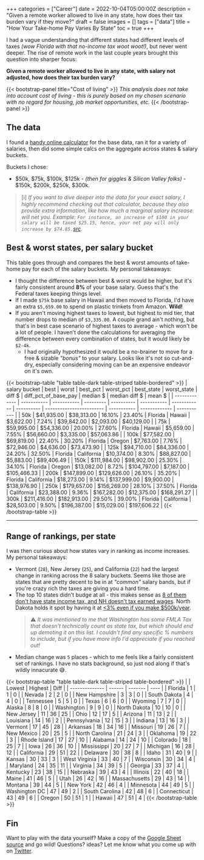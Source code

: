 +++
categories = ["Career"]
date = 2022-10-04T05:00:00Z
description = "Given a remote worker allowed to live in any state, how does their tax burden vary if they move?"
draft = false
images = []
tags = ["data"]
title = "How Your Take-home Pay Varies By State"
toc = true
+++

I had a vague understanding that different states had different levels of taxes _(wow Florida with that no-income tax woot woot!)_, but never went deeper. The rise of remote work in the last couple years brought this question into sharper focus:

**Given a remote worker allowed to live in any state, with salary not adjusted, how does their tax burden vary?**

{{< bootstrap-panel title="Cost of living" >}}
_This analysis does not take into account cost of living - this is purely based on my chosen scenario with no regard for housing, job market opportunities, etc._
{{< /bootstrap-panel >}}

## The data

I found a [handy online calculator](https://www.talent.com/tax-calculator?salary=50000&from=year&region=Illinois) for the base data, ran it for a variety of salaries, then did some simple calcs on the aggregate across states & salary buckets.

Buckets I chose:

- $50k, $75k, $100k, $125k - _(then for giggles & Silicon Valley folks)_ - $150k, $200k, $250k, $300k.

> [ℹ️] _If you want to dive deeper into the data for your exact salary, I highly recommend checking out that calculator, because they also provide extra information, like how much a marginal salary increase will net you. Example: `For instance, an increase of $100 in your salary will be taxed $25.15, hence, your net pay will only increase by $74.85.`[src](https://www.talent.com/tax-calculator?salary=50000&from=year&region=Illinois)._


## Best & worst states, per salary bucket

This table goes through and compares the best & worst amounts of take-home pay for each of the salary buckets. My personal takeaways:

- I thought the difference between best & worst would be higher, but it's fairly consistent around **8%** of your base salary. Guess that's the Federal taxes keeping things level.
- If I made `$75k` base salary in Hawaii and then moved to Florida, I'd have an extra `$5,659.00` to spend on plastic trinkets from Amazon. **Wild!**
- If you aren't moving highest taxes to lowest, but highest to mid tier, that number drops to median of `$3,335.00`. A couple grand ain't nothing, but that's in best case scenario of highest taxes to average - which won't be a lot of people. I haven't done the calculations for averaging the difference between every combination of states, but it would likely be `$2-4k`.
  - I had originally hypothesized it would be a no-brainer to move for a free & sizable _"bonus"_ to your salary. Looks like it's not so cut-and-dry, especially considering moving can be an expensive endeavor on it's own.

{{< bootstrap-table "table table-dark table-striped table-bordered" >}}
| salary bucket | best        | worst       | best\_pct | worst\_pct | best\_state | worst\_state | diff $     | diff\_pct\_of\_base\_pay | median $    | median diff $ | mean $      |
| ------------- | ----------- | ----------- | --------- | ---------- | ----------- | ------------ | ---------- | ------------------------ | ----------- | ------------- | ----------- |
| 50k           | $41,935.00  | $38,313.00  | 16.10%    | 23.40%     | Florida     | Hawaii       | $3,622.00  | 7.24%                    | $39,842.00  | $2,093.00     | $40,129.00  |
| 75k           | $59,995.00  | $54,336.00  | 20.00%    | 27.60%     | Florida     | Hawaii       | $5,659.00  | 7.55%                    | $56,660.00  | $3,335.00     | $57,063.86  |
| 100k          | $77,582.00  | $69,819.00  | 22.40%    | 30.20%     | Florida     | Oregon       | $7,763.00  | 7.76%                    | $72,946.00  | $4,636.00     | $73,473.90  |
| 125k          | $94,710.00  | $84,336.00  | 24.20%    | 32.50%     | Florida     | California   | $10,374.00 | 8.30%                    | $88,827.00  | $5,883.00     | $89,406.49  |
| 150k          | $111,984.00 | $98,902.00  | 25.30%    | 34.10%     | Florida     | Oregon       | $13,082.00 | 8.72%                    | $104,797.00 | $7,187.00     | $105,466.33 |
| 200k          | $147,899.00 | $129,626.00 | 26.10%    | 35.20%     | Florida     | California   | $18,273.00 | 9.14%                    | $137,999.00 | $9,900.00     | $138,976.90 |
| 250k          | $179,657.00 | $156,269.00 | 28.10%    | 37.50%     | Florida     | California   | $23,388.00 | 9.36%                    | $167,282.00 | $12,375.00    | $168,291.27 |
| 300k          | $211,416.00 | $182,913.00 | 29.50%    | 39.00%     | Florida     | California   | $28,503.00 | 9.50%                    | $196,387.00 | $15,029.00    | $197,606.22 |
{{< /bootstrap-table >}}

---

## Range of rankings, per state

I was then curious about how states vary in ranking as income increases. My personal takeaways:

- Vermont (`28`), New Jersey (`25`), and California (`22`) had the largest change in ranking across the 8 salary buckets. Seems like those are states that are pretty decent to be in at _"common"_ salary bands, but if you're crazy rich the taxes are giving you a hard time.
- The top 10 states didn't budge at all - this makes sense as [8 of them don't have state income tax, and NH doesn't tax earned wages](https://www.investopedia.com/financial-edge/0210/7-states-with-no-income-tax.aspx). North Dakota holds it spot by having it at [<3% even if you make $500k/year](https://www.tax-rates.org/north_dakota/income-tax).
  > ⚠️ _It was mentioned to me that Washington has some FMLA Tax that doesn't technically count as state tax, but which should end up demoting it on this list. I couldn't find any specific % numbers to include, but if you have more info I'd appreciate if you reached out!_
- Median change was `5` places - which to me feels like a fairly consistent set of rankings. I have no stats background, so just nod along if that's wildly innacurate 😅.

{{< bootstrap-table "table table-dark table-striped table-bordered" >}}
|                | Lowest | Highest | Diff |
| -------------- | ------ | ------- | ---- |
| Florida        | 1      | 1       | 0    |
| Nevada         | 2      | 2       | 0    |
| New Hampshire  | 3      | 3       | 0    |
| South Dakota   | 4      | 4       | 0    |
| Tennessee      | 5      | 5       | 0    |
| Texas          | 6      | 6       | 0    |
| Wyoming        | 7      | 7       | 0    |
| Alaska         | 8      | 8       | 0    |
| Washington     | 9      | 9       | 0    |
| North Dakota   | 10     | 10      | 0    |
| New Jersey     | 11     | 36      | 25   |
| Ohio           | 12     | 17      | 5    |
| Arizona        | 11     | 13      | 2    |
| Louisiana      | 14     | 16      | 2    |
| Pennsylvania   | 12     | 15      | 3    |
| Indiana        | 13     | 16      | 3    |
| Vermont        | 17     | 45      | 28   |
| Arkansas       | 18     | 34      | 16   |
| Missouri       | 19     | 26      | 7    |
| New Mexico     | 20     | 25      | 5    |
| North Carolina | 21     | 24      | 3    |
| Oklahoma       | 19     | 22      | 3    |
| Rhode Island   | 17     | 27      | 10   |
| Alabama        | 14     | 24      | 10   |
| Colorado       | 18     | 25      | 7    |
| Iowa           | 26     | 36      | 10   |
| Mississippi    | 20     | 27      | 7    |
| Michigan       | 16     | 28      | 12   |
| California     | 29     | 51      | 22   |
| Delaware       | 30     | 38      | 8    |
| Idaho          | 31     | 40      | 9    |
| Kansas         | 30     | 33      | 3    |
| West Virginia  | 33     | 40      | 7    |
| Wisconsin      | 30     | 34      | 4    |
| Maryland       | 24     | 35      | 11   |
| Virginia       | 34     | 39      | 5    |
| Georgia        | 33     | 37      | 4    |
| Kentucky       | 23     | 38      | 15   |
| Nebraska       | 39     | 43      | 4    |
| Illinois       | 22     | 40      | 18   |
| Maine          | 41     | 46      | 5    |
| Utah           | 26     | 42      | 16   |
| Massachusetts  | 29     | 43      | 14   |
| Montana        | 39     | 44      | 5    |
| New York       | 42     | 46      | 4    |
| Minnesota      | 44     | 49      | 5    |
| Washington DC  | 47     | 49      | 2    |
| South Carolina | 42     | 48      | 6    |
| Connecticut    | 43     | 49      | 6    |
| Oregon         | 50     | 51      | 1    |
| Hawaii         | 47     | 51      | 4    |
{{< /bootstrap-table >}}

## Fin

Want to play with the data yourself? Make a copy of the [Google Sheet source](https://docs.google.com/spreadsheets/d/1FXdE3UxdSSHQHD8DNI5BAy_XgbnEfwgZ9zB0UZIhGr0/edit?usp=sharing) and go wild! Questions? ideas? Let me know what you come up with on [Twitter](https://twitter.com/maybekq).
